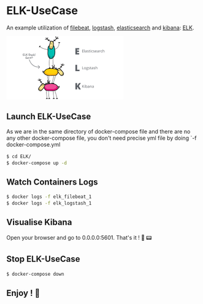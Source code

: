 # ELK-UseCase

An example utilization of [filebeat](https://www.elastic.co/beats/filebeat), [logstash](https://www.elastic.co/logstash), [elasticsearch](https://www.elastic.co/) and [kibana](https://www.elastic.co/kibana): [ELK](https://www.elastic.co/what-is/elk-stack).


![alt text](images/elk.png "ELK")

## Launch ELK-UseCase
As we are in the same directory of docker-compose file 
and there are no any other docker-compose file, you don't need
precise yml file by doing `-f docker-compose.yml
```bash
$ cd ELK/
$ docker-compose up -d
```

## Watch Containers Logs
```bash
$ docker logs -f elk_filebeat_1
$ docker logs -f elk_logstash_1
```

## Visualise Kibana
Open your browser and go to 0.0.0.0:5601. That's it ! :cinema: :pager:

## Stop ELK-UseCase
```bash
$ docker-compose down
```


## Enjoy ! :turtle:
